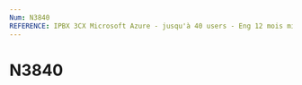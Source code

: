 ```yaml
---
Num: N3840
REFERENCE: IPBX 3CX Microsoft Azure - jusqu'à 40 users - Eng 12 mois mini
---
```

# N3840
